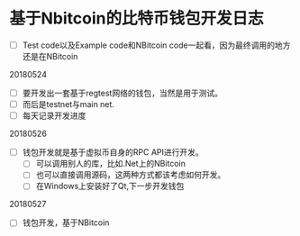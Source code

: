 # 基于Nbitcoin的比特币钱包开发日志

* [ ] Test code以及Example code和NBitcoin code一起看，因为最终调用的地方还是在NBitcoin

20180524

* [ ] 要开发出一套基于regtest网络的钱包，当然是用于测试。
* [ ] 而后是testnet与main net.
* [ ] 每天记录开发进度

20180526

* [ ] 钱包开发就是基于虚拟币自身的RPC API进行开发。
  * [ ] 可以调用别人的库，比如.Net上的NBitcoin
  * [ ] 也可以直接调用源码，这两种方式都该考虑如何开发。
  * [ ] 在Windows上安装好了Qt,下一步开发钱包

20180527

* [ ] 钱包开发，基于NBitcoin



